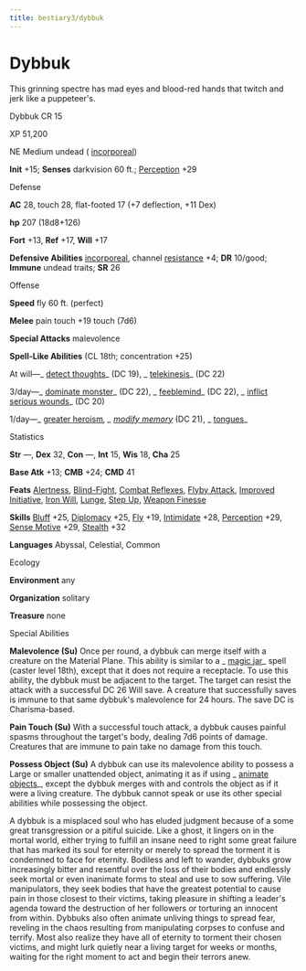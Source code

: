 ```yaml
---
title: bestiary3/dybbuk
---
```

# Dybbuk

This grinning spectre has mad eyes and blood-red hands that twitch and jerk like a puppeteer's.

Dybbuk CR 15

XP 51,200

NE Medium undead ( [incorporeal](monsters/creatureTypes#_incorporeal-subtype))

**Init** +15; **Senses** darkvision 60 ft.; [Perception](skills/perception#_perception) +29

Defense

**AC** 28, touch 28, flat-footed 17 (+7 deflection, +11 Dex)

**hp** 207 (18d8+126)

**Fort** +13, **Ref** +17, **Will** +17

**Defensive Abilities** [incorporeal](monsters/creatureTypes#_incorporeal-subtype), channel [resistance](monsters/universalMonsterRules#_resistance) +4; **DR** 10/good; **Immune** undead traits; **SR** 26

Offense

**Speed** fly 60 ft. (perfect)

**Melee** pain touch +19 touch (7d6)

**Special Attacks** malevolence

**Spell-Like Abilities** (CL 18th; concentration +25)

At will—_ [detect thoughts](spells/detectThoughts#_detect-thoughts)_ (DC 19), _ [telekinesis](spells/telekinesis#_telekinesis)_ (DC 22)

3/day—_ [dominate monster](spells/dominateMonster#_dominate-monster)_ (DC 22), _ [feeblemind](spells/feeblemind#_feeblemind)_ (DC 22), _ [inflict serious wounds](spells/inflictSeriousWounds#_inflict-serious-wounds)_ (DC 20)

1/day—_ [greater heroism](spells/heroism#_heroism-greater)_, _ [modify memory](spells/modifyMemory#_modify-memory)_ (DC 21), _ [tongues](spells/tongues#_tongues)_

Statistics

**Str** —, **Dex** 32, **Con** —, **Int** 15, **Wis** 18, **Cha** 25

**Base Atk** +13; **CMB** +24; **CMD** 41

**Feats** [Alertness](feats#_alertness), [Blind-Fight](feats#_blind-fight), [Combat Reflexes](feats#_combat-reflexes), [Flyby Attack](monsters/monsterFeats#_flyby-attack), [Improved Initiative](feats#_improved-initiative), [Iron Will](feats#_iron-will), [Lunge](feats#_lunge), [Step Up](feats#_step-up), [Weapon Finesse](feats#_weapon-finesse)

**Skills** [Bluff](skills/bluff#_bluff) +25, [Diplomacy](skills/diplomacy#_diplomacy) +25, [Fly](skills/fly#_fly) +19, [Intimidate](skills/intimidate#_intimidate) +28, [Perception](skills/perception#_perception) +29, [Sense Motive](skills/senseMotive#_sense-motive) +29, [Stealth](skills/stealth#_stealth) +32

**Languages** Abyssal, Celestial, Common

Ecology

**Environment** any

**Organization** solitary

**Treasure** none

Special Abilities

**Malevolence (Su)** Once per round, a dybbuk can merge itself with a creature on the Material Plane. This ability is similar to a _ [magic jar](spells/magicJar#_magic-jar)_ spell (caster level 18th), except that it does not require a receptacle. To use this ability, the dybbuk must be adjacent to the target. The target can resist the attack with a successful DC 26 Will save. A creature that successfully saves is immune to that same dybbuk's malevolence for 24 hours. The save DC is Charisma-based.

**Pain Touch (Su)** With a successful touch attack, a dybbuk causes painful spasms throughout the target's body, dealing 7d6 points of damage. Creatures that are immune to pain take no damage from this touch.

**Possess Object (Su)** A dybbuk can use its malevolence ability to possess a Large or smaller unattended object, animating it as if using _ [animate objects](spells/animateObjects#_animate-objects)_, except the dybbuk merges with and controls the object as if it were a living creature. The dybbuk cannot speak or use its other special abilities while possessing the object.

A dybbuk is a misplaced soul who has eluded judgment because of a some great transgression or a pitiful suicide. Like a ghost, it lingers on in the mortal world, either trying to fulfill an insane need to right some great failure that has marked its soul for eternity or merely to spread the torment it is condemned to face for eternity. Bodiless and left to wander, dybbuks grow increasingly bitter and resentful over the loss of their bodies and endlessly seek mortal or even inanimate forms to steal and use to sow suffering. Vile manipulators, they seek bodies that have the greatest potential to cause pain in those closest to their victims, taking pleasure in shifting a leader's agenda toward the destruction of her followers or torturing an innocent from within. Dybbuks also often animate unliving things to spread fear, reveling in the chaos resulting from manipulating corpses to confuse and terrify. Most also realize they have all of eternity to torment their chosen victims, and might lurk quietly near a living target for weeks or months, waiting for the right moment to act and begin their terrors anew.

